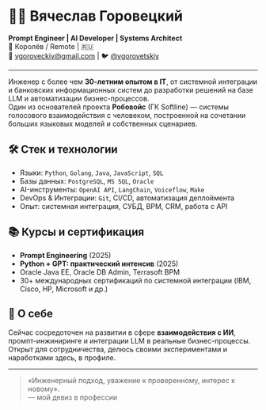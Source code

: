 # 👨‍💻 Вячеслав Горовецкий

**Prompt Engineer | AI Developer | Systems Architect**  
📍 Королёв / Remote | 🇷🇺  
📧 vgoroveckiy@gmail.com | 🐦 [@vgorovetskiy](https://t.me/vgorovetskiy)

---

Инженер с более чем **30-летним опытом в IT**, от системной интеграции и банковских информационных систем до разработки решений на базе LLM и автоматизации бизнес-процессов.  
Один из основателей проекта **Робовойс** (ГК Softline) — системы голосового взаимодействия с человеком, построенной на сочетании больших языковых моделей и собственных сценариев.

## 🛠 Стек и технологии

- Языки: `Python`, `Golang`, `Java`, `JavaScript`, `SQL`
- Базы данных: `PostgreSQL`, `MS SQL`, `Oracle`
- AI-инструменты: `OpenAI API`, `LangChain`, `Voiceflow`, `Make`
- DevOps & Интеграции: `Git`, CI/CD, автоматизация деплоймента
- Опыт: системная интеграция, СУБД, BPM, CRM, работа с API

## 📚 Курсы и сертификация

- **Prompt Engineering** (2025)
- **Python + GPT: практический интенсив** (2025)
- Oracle Java EE, Oracle DB Admin, Terrasoft BPM
- 30+ международных сертификаций по системной интеграции (IBM, Cisco, HP, Microsoft и др.)

## 🎯 О себе

Сейчас сосредоточен на развитии в сфере **взаимодействия с ИИ**, промпт-инжиниринге и интеграции LLM в реальные бизнес-процессы.  
Открыт для сотрудничества, делюсь своими экспериментами и наработками здесь, в профиле.

---

> «Инженерный подход, уважение к проверенному, интерес к новому».  
> — мой девиз в профессии

